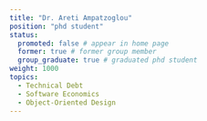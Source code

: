 ```yaml
---
title: "Dr. Areti Ampatzoglou"
position: "phd student"
status:
  promoted: false # appear in home page
  former: true # former group member
  group_graduate: true # graduated phd student
weight: 1000
topics:
  - Technical Debt
  - Software Economics
  - Object-Oriented Design
---
```


